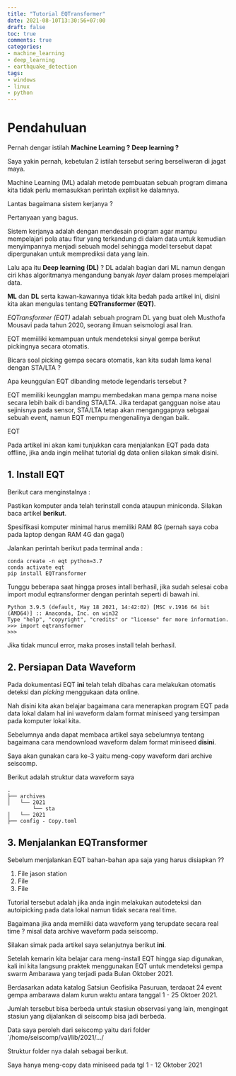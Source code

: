 ```yaml
---
title: "Tutorial EQTransformer"
date: 2021-08-10T13:30:56+07:00
draft: false
toc: true
comments: true
categories:
- machine_learning
- deep_learning
- earthquake_detection
tags:
- windows
- linux
- python
---
```


# Pendahuluan

Pernah dengar istilah **Machine Learning ?** **Deep learning ?**

Saya yakin pernah, kebetulan 2 istilah tersebut sering berseliweran di jagat maya. 

Machine Learning (ML) adalah metode pembuatan sebuah program dimana kita tidak perlu memasukkan perintah explisit ke dalamnya. 

Lantas bagaimana sistem kerjanya ?

Pertanyaan yang bagus. 

Sistem kerjanya adalah dengan mendesain program agar mampu mempelajari pola atau fitur yang terkandung di dalam data untuk kemudian menyimpannya menjadi sebuah model sehingga model tersebut dapat dipergunakan untuk memprediksi data yang lain.

Lalu apa itu **Deep learning (DL)** ? DL adalah bagian dari ML namun dengan ciri khas algoritmanya mengandung banyak *layer* dalam proses mempelajari data.

**ML** dan **DL** serta kawan-kawannya tidak kita bedah pada artikel ini, disini kita akan mengulas tentang  **EQTransformer (EQT)**.

*EQTransformer (EQT)* adalah sebuah program DL yang buat oleh Musthofa Mousavi pada tahun 2020, seorang ilmuan seismologi asal Iran.

EQT memiiliki kemampuan untuk mendeteksi sinyal gempa berikut pickingnya secara otomatis.

Bicara soal picking gempa secara otomatis, kan kita sudah lama kenal dengan STA/LTA ? 

Apa keunggulan EQT dibanding metode legendaris tersebut ?

EQT memiliki keungglan mampu membedakan mana gempa mana noise secara lebih baik di banding STA/LTA. Jika terdapat gangguan noise atau sejinisnya pada sensor, STA/LTA tetap akan menganggapnya sebgaai sebuah event, namun EQT mempu mengenalinya dengan baik.

EQT 
   
Pada artikel ini akan kami tunjukkan cara menjalankan EQT pada data offline, jika anda ingin melihat tutorial dg data onlien silakan simak disini.
   
   
## 1. Install EQT

Berikut cara menginstalnya :

Pastikan komputer anda telah terinstall conda ataupun miniconda. Silakan baca artikel **berikut**.

Spesifikasi komputer minimal harus memiliki RAM 8G (pernah saya coba pada laptop dengan RAM 4G dan gagal)

Jalankan perintah berikut pada terminal anda :
	
	conda create -n eqt python=3.7
	conda activate eqt
	pip install EQTransformer

	
Tunggu beberapa saat hingga proses intall berhasil, jika sudah selesai coba import modul eqtransformer dengan perintah seperti di bawah ini.


	Python 3.9.5 (default, May 18 2021, 14:42:02) [MSC v.1916 64 bit (AMD64)] :: Anaconda, Inc. on win32
	Type "help", "copyright", "credits" or "license" for more information.
	>>> import eqtransformer
    >>>

Jika tidak muncul error, maka proses install telah berhasil. 


## 2. Persiapan Data Waveform

Pada dokumentasi EQT **ini** telah telah dibahas cara melakukan otomatis deteksi dan *picking* menggukaan data online.

Nah disini kita akan belajar bagaimana cara menerapkan program EQT pada data lokal dalam hal ini waveform dalam format miniseed yang tersimpan pada komputer lokal kita.

Sebelumnya anda dapat membaca artikel saya sebelumnya tentang bagaimana cara mendownload waveform dalam format miniseed **disini**.

Saya akan gunakan cara ke-3 yaitu meng-copy waveform dari archive seiscomp.

Berikut adalah struktur data waveform saya  

	.
	├── archives
	│   └── 2021
			└── sta
	│	└── 2021
	├── config - Copy.toml
	


## 3. Menjalankan EQTransformer

Sebelum menjalankan EQT bahan-bahan apa saja yang harus disiapkan ??

1. File jason station
2. File 
3. File	
	
	
	
Tutorial tersebut adalah jika anda ingin melakukan autodeteksi dan autoipicking pada data lokal namun tidak secara real time.

Bagaimana jika anda memiliki data waveform yang terupdate secara real time ? misal data archive waveform pada seiscomp.

Silakan simak pada artikel saya selanjutnya berikut **ini**. 

Setelah kemarin kita belajar cara meng-install EQT hingga siap digunakan, kali ini kita langsung praktek menggunakan EQT untuk mendeteksi gempa swarm Ambarawa yang terjadi pada Bulan Oktober 2021.

Berdasarkan adata katalog Satsiun Geofisika Pasuruan, terdaoat 24 event gempa ambarawa dalam kurun waktu antara tanggal 1 - 25 Oktoer 2021.

Jumlah tersebut bisa berbeda untuk stasiun observasi yang lain, mengingat stasiun yang dijalankan di seiscomp bisa jadi berbeda.

Data saya peroleh dari seiscomp yaitu dari folder `/home/seiscomp/val/lib/2021/.../

Struktur folder nya dalah sebagai berikut.

Saya hanya meng-copy data miniseed pada tgl 1 - 12 Oktober 2021
	
	
	
	
	
